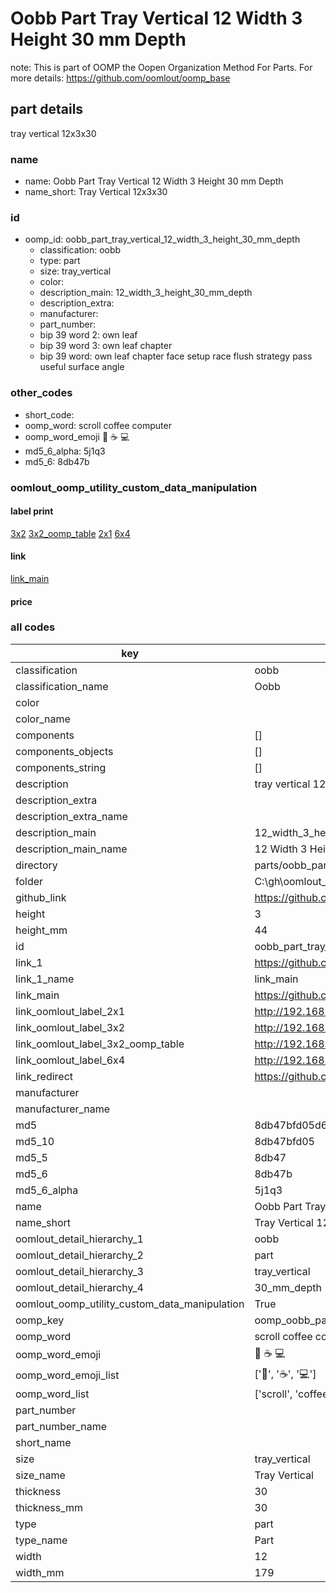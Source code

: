 # Oobb Part Tray Vertical 12 Width 3 Height 30 mm Depth  

note: This is part of OOMP the Oopen Organization Method For Parts. For more details: https://github.com/oomlout/oomp_base

##  part details
  



tray vertical 12x3x30



### name
* name: Oobb Part Tray Vertical 12 Width 3 Height 30 mm Depth
* name_short: Tray Vertical 12x3x30 
### id
* oomp_id: oobb_part_tray_vertical_12_width_3_height_30_mm_depth
  * classification: oobb
  * type: part
  * size: tray_vertical
  * color: 
  * description_main: 12_width_3_height_30_mm_depth
  * description_extra: 
  * manufacturer: 
  * part_number: 
  * bip 39 word 2: own leaf
  * bip 39 word 3: own leaf chapter
  * bip 39 word: own leaf chapter face setup race flush strategy pass useful surface angle

### other_codes
* short_code: 
* oomp_word: scroll coffee computer
* oomp_word_emoji :scroll: :coffee: :computer:
* md5_6_alpha: 5j1q3
* md5_6: 8db47b






### oomlout_oomp_utility_custom_data_manipulation
#### label print
[3x2](http://192.168.1.245:1112/?label=oomp%205j1q3)
[3x2_oomp_table](http://192.168.1.108:1112/?label=oomp%205j1q3)
[2x1](http://192.168.1.242:1112/?label=oomp%205j1q3)
[6x4](http://192.168.1.55:1112/?label=oomp%205j1q3)    

#### link

[link_main](https://github.com/oomlout/oomlout_oobb_version_4_generated_parts/tree/main/navigation_oomp/oobb/part/tray_vertical/12_width_3_height_30_mm_depth/part)                              

#### price







### all codes 
| key | value |  
| --- | --- |  
| classification | oobb |  
| classification_name | Oobb |  
| color |  |  
| color_name |  |  
| components | [] |  
| components_objects | [] |  
| components_string | [] |  
| description | tray vertical 12x3x30 |  
| description_extra |  |  
| description_extra_name |  |  
| description_main | 12_width_3_height_30_mm_depth |  
| description_main_name | 12 Width 3 Height 30 mm Depth |  
| directory | parts/oobb_part_tray_vertical_12_width_3_height_30_mm_depth |  
| folder | C:\gh\oomlout_oobb_version_4_generated_parts\parts\oobb_part_tray_vertical_12_width_3_height_30_mm_depth |  
| github_link | https://github.com/oomlout/oomlout_oomp_part_src/tree/main/parts/oobb_part_tray_vertical_12_width_3_height_30_mm_depth |  
| height | 3 |  
| height_mm | 44 |  
| id | oobb_part_tray_vertical_12_width_3_height_30_mm_depth |  
| link_1 | https://github.com/oomlout/oomlout_oobb_version_4_generated_parts/tree/main/navigation_oomp/oobb/part/tray_vertical/12_width_3_height_30_mm_depth/part |  
| link_1_name | link_main |  
| link_main | https://github.com/oomlout/oomlout_oobb_version_4_generated_parts/tree/main/navigation_oomp/oobb/part/tray_vertical/12_width_3_height_30_mm_depth/part |  
| link_oomlout_label_2x1 | http://192.168.1.242:1112/?label=oomp%205j1q3 |  
| link_oomlout_label_3x2 | http://192.168.1.245:1112/?label=oomp%205j1q3 |  
| link_oomlout_label_3x2_oomp_table | http://192.168.1.108:1112/?label=oomp%205j1q3 |  
| link_oomlout_label_6x4 | http://192.168.1.55:1112/?label=oomp%205j1q3 |  
| link_redirect | https://github.com/oomlout/oomlout_oobb_version_4_generated_parts/tree/main/parts/oobb_tray_vertical_12_03_30 |  
| manufacturer |  |  
| manufacturer_name |  |  
| md5 | 8db47bfd05d6cb3ac1e245184cdfacf0 |  
| md5_10 | 8db47bfd05 |  
| md5_5 | 8db47 |  
| md5_6 | 8db47b |  
| md5_6_alpha | 5j1q3 |  
| name | Oobb Part Tray Vertical 12 Width 3 Height 30 mm Depth |  
| name_short | Tray Vertical 12x3x30  |  
| oomlout_detail_hierarchy_1 | oobb |  
| oomlout_detail_hierarchy_2 | part |  
| oomlout_detail_hierarchy_3 | tray_vertical |  
| oomlout_detail_hierarchy_4 | 30_mm_depth |  
| oomlout_oomp_utility_custom_data_manipulation | True |  
| oomp_key | oomp_oobb_part_tray_vertical_12_width_3_height_30_mm_depth |  
| oomp_word | scroll coffee computer |  
| oomp_word_emoji | :scroll: :coffee: :computer: |  
| oomp_word_emoji_list | [':scroll:', ':coffee:', ':computer:'] |  
| oomp_word_list | ['scroll', 'coffee', 'computer'] |  
| part_number |  |  
| part_number_name |  |  
| short_name |  |  
| size | tray_vertical |  
| size_name | Tray Vertical |  
| thickness | 30 |  
| thickness_mm | 30 |  
| type | part |  
| type_name | Part |  
| width | 12 |  
| width_mm | 179 |  
